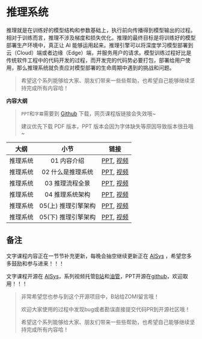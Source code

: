 <!--Copyright © ZOMI 适用于[License](https://github.com/chenzomi12/DeepLearningSystem)版权许可-->

# 推理系统

推理就是在训练好的模型结构和参数基础上，执行前向传播得到模型输出的过程。相对于训练而言，推理不涉及梯度和损失优化。推理的最终目标是将训练好的模型部署生产环境中，真正让 AI 能够运用起来。推理引擎可以将深度学习模型部署到云（Cloud）端或者边缘（Edge）端，并服务用户的请求。模型训练过程好比是传统软件工程中的代码开发的过程，而开发完的代码势必要打包，部署给用户使用，那么推理系统就负责应对模型部署的生命周期中遇到的挑战和问题。

> 希望这个系列能够给大家、朋友们带来一些些帮助，也希望自己能够继续坚持完成所有内容哈！

**内容大纲**

> `PPT`和`字幕`需要到 [Github](https://github.com/chenzomi12/DeepLearningSystem) 下载，网页课程版链接会失效哦~
>
> 建议优先下载 PDF 版本，PPT 版本会因为字体缺失等原因导致版本很丑哦~

| 大纲 | 小节 | 链接|
|:--:|:--:|:--:|
| 推理系统 | 01 内容介绍| [PPT](./01.introduction.pdf), [视频](https://www.bilibili.com/video/BV1J8411K7pj/) |
| 推理系统 | 02 什么是推理系统 | [PPT](./02.constraints.pdf), [视频](https://www.bilibili.com/video/BV1nY4y1f7G5/) |
| 推理系统 | 03 推理流程全景| [PPT](./03.workflow.pdf), [视频](https://www.bilibili.com/video/BV1M24y1v7rK/) |
| 推理系统 | 04 推理系统架构| [PPT](./04.system.pdf), [视频](https://www.bilibili.com/video/BV1Gv4y1i7Tw/) |
| 推理系统 | 05(上) 推理引擎架构 | [PPT](./05.inference.pdf), [视频](https://www.bilibili.com/video/BV1Mx4y137Er/) |
| 推理系统 | 05(下) 推理引擎架构 | [PPT](./06.architecture.pdf), [视频](https://www.bilibili.com/video/BV1FG4y1C7Mn/) |

## 备注

文字课程内容正在一节节补充更新，每晚会抽空继续更新正在 [AISys](https://chenzomi12.github.io/) ，希望您多多鼓励和参与进来！！！

文字课程开源在 [AISys](https://chenzomi12.github.io/)，系列视频托管[B站](https://space.bilibili.com/517221395)和[油管](https://www.youtube.com/@ZOMI666/videos)，PPT开源在[github](https://github.com/chenzomi12/DeepLearningSystem)，欢迎取用！！！

> 非常希望您也参与到这个开源项目中，B站给ZOMI留言哦！
>
> 欢迎大家使用的过程中发现bug或者勘误直接提交代码PR到开源社区哦！
>
> 希望这个系列能够给大家、朋友们带来一些些帮助，也希望自己能够继续坚持完成所有内容哈！
